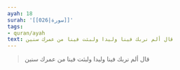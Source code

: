 ```yaml
---
ayah: 18
surah: '[[026|سورة]]'
tags:
- quran/ayah
text: قال ألم نربك فينا وليدا ولبثت فينا من عمرك سنين
---
```

> قال ألم نربك فينا وليدا ولبثت فينا من عمرك سنين
